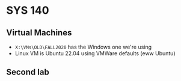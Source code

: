 # SYS 140
## Virtual Machines
- `X:\VMs\OLD\FALL2020` has the Windows one we're using
- Linux VM is Ubuntu 22.04 using VMWare defaults (eww Ubuntu)

## Second lab
